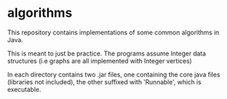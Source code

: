 # algorithms
This repository contains implementations of some common algorithms in Java. 

This is meant to just be practice. The programs assume Integer data structures (i.e graphs are all implemented with Integer vertices)

In each directory contains two .jar files, one containing the core java files (libraries not included), the other suffixed with 'Runnable', which is executable.
